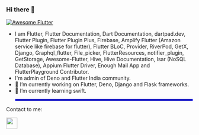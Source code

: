 ### Hi there 👋

<a href="https://github.com/Solido/awesome-flutter">
   <img alt="Awesome Flutter" src="https://img.shields.io/badge/Awesome-Flutter-blue.svg?longCache=true&style=flat-square" />
</a>

- I am Flutter, Flutter Documentation, Dart Documentation, dartpad.dev, Flutter Plugin, Flutter Plugin Plus, Firebase, Amplify Flutter (Amazon service like firebase for flutter), Flutter BLoC, Provider, RiverPod, GetX, Django, Graphql_flutter, File_picker, FlutterResources, notifier_plugin, GetStorage, Awesome-Flutter, Hive, Hive Documentation, Isar (NoSQL Database), Appium Flutter Driver, Enough Mail App and FlutterPlayground Contributor.
- I'm admin of Deno and Flutter India community.
- 🔭 I’m currently working on Flutter, Deno, Django and Flask frameworks.
- 🌱 I’m currently learning swift.<hr style="border:2px solid blue"> </hr>

 Contact to me:

[<img src="https://encrypted-tbn0.gstatic.com/images?q=tbn:ANd9GcTltv4EdpLnEGqyhnxTkt7LbafMXXFcDKOdyw&usqp=CAU" width="30px" height="30px">](https://www.linkedin.com/in/abhishek-ghaskata-881b5416b)

